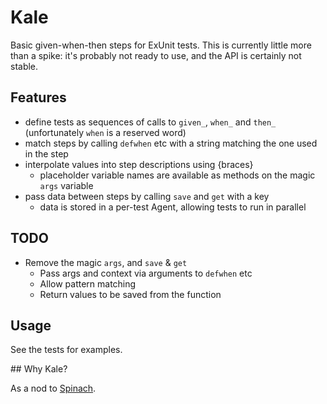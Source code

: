 # Kale

Basic given-when-then steps for ExUnit tests. This is currently little more
than a spike: it's probably not ready to use, and the API is certainly not
stable.

## Features

  * define tests as sequences of calls to `given_`, `when_` and `then_` (unfortunately `when` is a reserved word)
  * match steps by calling `defwhen` etc with a string matching the one used in the step
  * interpolate values into step descriptions using {braces}
    * placeholder variable names are available as methods on the magic `args` variable
  * pass data between steps by calling `save` and `get` with a key
    * data is stored in a per-test Agent, allowing tests to run in parallel

## TODO

  * Remove the magic `args`, and `save` & `get`
    * Pass args and context via arguments to `defwhen` etc
    * Allow pattern matching
    * Return values to be saved from the function

## Usage

See the tests for examples.

## Why Kale?

As a nod to [Spinach](https://github.com/codegram/spinach).
